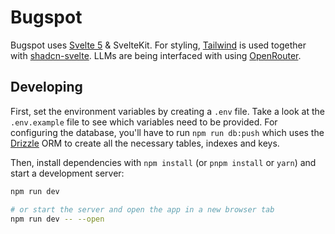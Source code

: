 # Bugspot
Bugspot uses [Svelte 5](https://svelte.dev) & SvelteKit. For styling, [Tailwind](https://tailwindcss.com) is used together with [shadcn-svelte](https://www.shadcn-svelte.com).
LLMs are being interfaced with using [OpenRouter](https://openrouter.ai). 

## Developing
First, set the environment variables by creating a `.env` file. Take a look at the `.env.example` file to see which variables need to be provided.
For configuring the database, you'll have to run `npm run db:push` which uses the [Drizzle](https://orm.drizzle.team/) ORM to create all the necessary tables, indexes and keys.

Then, install dependencies with `npm install` (or `pnpm install` or `yarn`) and start a development server:

```bash
npm run dev

# or start the server and open the app in a new browser tab
npm run dev -- --open
```
